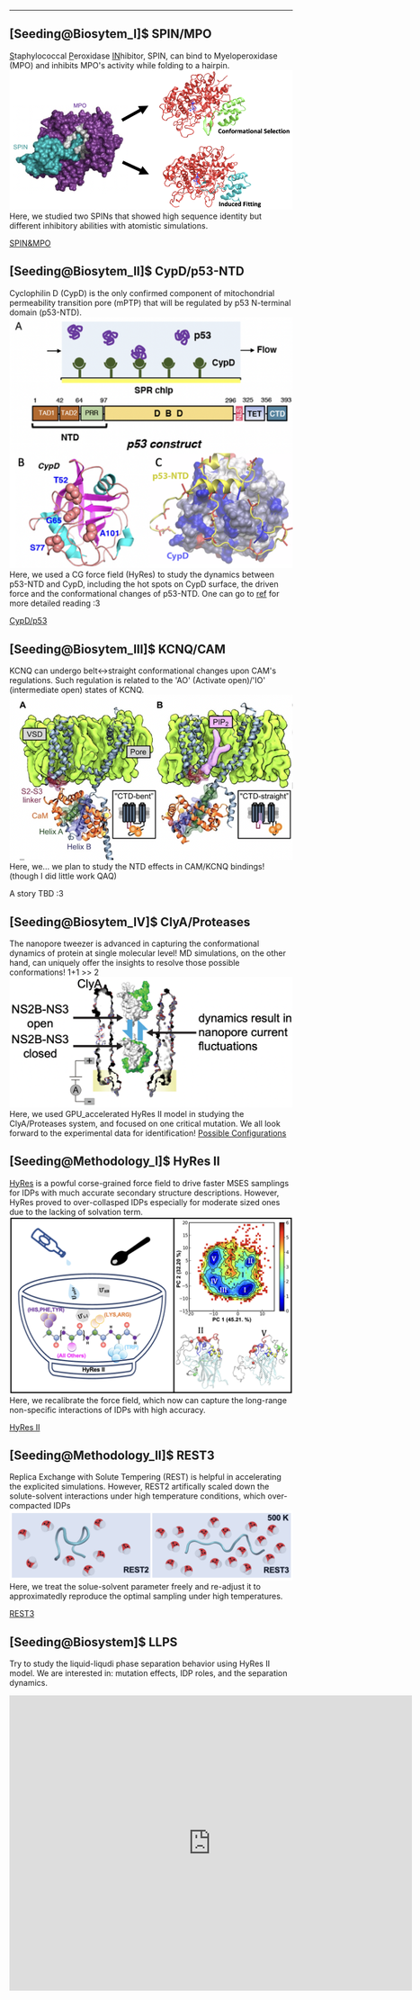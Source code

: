 ---
## [Seeding@Biosytem_I]$ SPIN/MPO

<u>S</u>taphylococcal <u>P</u>eroxidase <u>IN</u>hibitor, SPIN, can bind to Myeloperoxidase (MPO) and inhibits MPO's activity while folding to a hairpin. 
![SPIN&MPO](/images/spin.png)
Here, we studied two SPINs that showed high sequence identity but different inhibitory abilities with atomistic simulations.

[SPIN&MPO](/images/spin_over.png)

## [Seeding@Biosytem_II]$ CypD/p53-NTD

Cyclophilin D (CypD) is the only confirmed component of mitochondrial permeability transition pore (mPTP) that will be regulated by p53 N-terminal domain (p53-NTD).
![CypD/p53](/images/cypd.png)
Here, we used a CG force field (HyRes) to study the dynamics between p53-NTD and CypD, including the hot spots on CypD surface, the driven force and the conformational changes of p53-NTD. One can go to [ref](https://reader.elsevier.com/reader/sd/pii/S0022283622001267?token=8FEB5F470DD7EE679C79BCF9C63E6067437084C7C0B5165257730E7D2A802AAA9A69D34BADFB1A5175CF6B7DCAE0E740&originRegion=us-east-1&originCreation=20220627202131) for more detailed reading :3

[CypD/p53](/images/cypd_over.png)

## [Seeding@Biosytem_III]$ KCNQ/CAM

KCNQ can undergo belt<->straight conformational changes upon CAM's regulations. Such regulation is related to the 'AO' (Activate open)/'IO' (intermediate open) states of KCNQ. 
![KCNQ](/images/kcnq.png)
Here, we... we plan to study the NTD effects in CAM/KCNQ bindings! (though I did little work QAQ)

A story TBD :3

## [Seeding@Biosytem_IV]$ ClyA/Proteases

The nanopore tweezer is advanced in capturing the conformational dynamics of protein at single molecular level! MD simulations, on the other hand, can uniquely offer the insights to resolve those possible conformations! 1+1 >> 2 
![ClyA](/images/clya.png)
Here, we used GPU_accelerated HyRes II model in studying the ClyA/Proteases system, and focused on one critical mutation. We all look forward to the experimental data for identification!
[Possible Configurations](/images/clya_over.png)

## [Seeding@Methodology_I]$ HyRes II

[HyRes](https://pubs.rsc.org/en/content/articlelanding/2017/cp/c7cp06736d) is a powful corse-grained force field to drive faster MSES samplings for IDPs with much accurate secondary structure descriptions. However, HyRes proved to over-collasped IDPs especially for moderate sized ones due to the lacking of solvation term.
![HyRes](/images/hyres.png)
Here, we recalibrate the force field, which now can capture the long-range non-specific interactions of IDPs with high accuracy.

[HyRes II](/images/HyRes_intro.pdf)

## [Seeding@Methodology_II]$ REST3

Replica Exchange with Solute Tempering (REST) is helpful in accelerating the explicited simulations. However, REST2 artifically scaled down the solute-solvent interactions under high temperature conditions, which over-compacted IDPs
![REST](/images/rest.png)
Here, we treat the solue-solvent parameter freely and re-adjust it to approximatedly reproduce the optimal sampling under high temperatures.

[REST3](/images/REST_intro.pdf)

## [Seeding@Biosystem]$ LLPS

Try to study the liquid-liqudi phase separation behavior using HyRes II model. We are interested in: mutation effects, IDP roles, and the separation dynamics.

<iframe width="716" height="525" src="https://www.youtube.com/embed/WAdvFVA7R0g" title="Liquid-liquid Phase Separation" frameborder="0" allow="accelerometer; autoplay; clipboard-write; encrypted-media; gyroscope; picture-in-picture; web-share" allowfullscreen></iframe>



